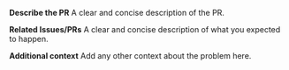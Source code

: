 **Describe the PR**
A clear and concise description of the PR.

**Related Issues/PRs**
A clear and concise description of what you expected to happen.

**Additional context**
Add any other context about the problem here.
